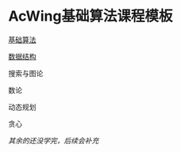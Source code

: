 # AcWing基础算法课程模板

[基础算法](https://github.com/qiao-hao-git/AcWing-Alogrithm/tree/%E5%9F%BA%E7%A1%80%E7%AE%97%E6%B3%95)

[数据结构](https://github.com/qiao-hao-git/AcWing-Alogrithm/tree/%E6%95%B0%E6%8D%AE%E7%BB%93%E6%9E%84)

搜索与图论

数论

动态规划

贪心

*其余的还没学完，后续会补充*
